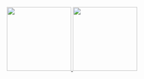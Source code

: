 <div align="center">
  <a href="https://github.com/Neto002">
  <img height="150em" src="https://github-readme-stats.vercel.app/api?username=Neto002&show_icons=true&theme=dracula&include_all_commits=true&count_private=true" />
  <img height="150em" src="https://github-readme-stats.vercel.app/api/top-langs/?username=Neto002&layout=compact&langs_count=7&theme=dracula" />
</div>
